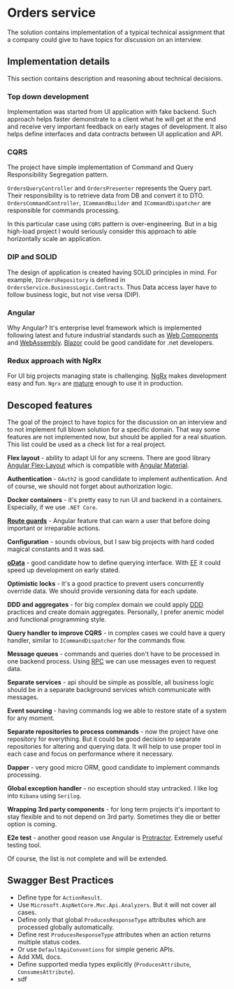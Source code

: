 # Orders service

The solution contains implementation of a typical technical assignment that a company could give to have topics for discussion on an interview.

## Implementation details

This section contains description and reasoning about technical decisions.

### Top down development

Implementation was started from UI application with fake backend. Such approach helps faster demonstrate to a client what he will get at the end and receive very important feedback on early stages of development. It also helps define interfaces and data contracts between UI application and API.

### CQRS

The project have simple implementation of Command and Query Responsibility Segregation pattern.

`OrdersQueryController` and `OrdersPresenter` represents the Query part. Their responsibility is to retrieve data from DB and convert it to DTO. `OrdersCommandController`, `ICommandBuilder` and `ICommandDispatcher` are responsible for commands processing.

In this particular case using `CQRS` pattern is over-engineering. But in a big high-load project I would seriously consider this approach to able horizontally scale an application.

### DIP and SOLID

The design of application is created having SOLID principles in mind. For example, `IOrdersRepository` is defined in `OrdersService.BusinessLogic.Contracts`. Thus Data access layer have to follow business logic, but not vise versa (DIP).

### Angular

Why Angular? It's enterprise level framework which is implemented following latest and future industrial standards such as [Web Components](https://en.wikipedia.org/wiki/Web_Components) and [WebAssembly](https://en.wikipedia.org/wiki/WebAssembly). [Blazor](https://blazor.net/) could be good candidate for .net developers.

### Redux approach with NgRx

For UI big projects managing state is challenging.  [NgRx](https://github.com/ngrx/platform) makes development easy and fun. `Ngrx` are [mature](https://gist.github.com/btroncone/a6e4347326749f938510) enough to use it in production.

## Descoped features

The goal of the project to have topics for the discussion on an interview and to not implement full blown solution for a specific domain. That way some features are not implemented now, but should be applied for a real situation. This list could be used as a check list for a real project.

**Flex layout** - ability to adapt UI for any screens. There are good library [Angular Flex-Layout](https://github.com/angular/flex-layout) which is compatible with [Angular Material](https://material.angular.io/).

**Authentication** - `OAuth2` is good candidate to implement authentication. And of course, we should not forget about authorization logic.

**Docker containers** - it's pretty easy to run UI and backend in a containers. Especially, if we use `.NET Core`.

**[Route guards](https://angular.io/guide/router#guards)** - Angular feature that can warn a user that before doing important or irreparable actions.

**Configuration** - sounds obvious, but I saw big projects with hard coded magical constants and it was sad.

**[oData](https://www.odata.org/)** - good candidate how to define querying interface. With [EF](https://docs.microsoft.com/en-us/aspnet/web-api/overview/odata-support-in-aspnet-web-api/odata-v4/create-an-odata-v4-endpoint) it could speed up development on early stated.

**Optimistic locks** - it's a good practice to prevent users concurrently override data. We should provide versioning data for each update.

**DDD and aggregates** - for big complex domain we could apply [DDD](https://en.wikipedia.org/wiki/Domain-driven_design) practices and create domain aggregates. Personally, I prefer anemic model and functional programming style.

**Query handler to improve CQRS** - in complex cases we could have a query handler, similar to `ICommandDispatcher` for the commands flow.

**Message queues** - commands and queries don't have to be processed in one backend process. Using [RPC](https://www.rabbitmq.com/tutorials/tutorial-six-dotnet.html) we can use messages even to request data.

**Separate services** - api should be simple as possible, all business logic should be in a separate background services which communicate with messages.

**Event sourcing** - having commands log we able to restore state of a system for any moment.

**Separate repositories to process commands** - now the project have one repository for everything. But it could be good decision to separate repositories for altering and querying data. It will help to use proper tool in each case and focus on performance where it necessary.

**Dapper** - very good micro ORM, good candidate to implement commands processing.

**Global exception handler** - no exception should stay untracked. I like log into `Kibana` using `Serilog`.

**Wrapping 3rd party components** - for long term projects it's important to stay flexible and to not depend on 3rd party. Sometimes they die or better option is coming.

**E2e test** - another good reason use Angular is [Protractor](https://www.protractortest.org/#/). Extremely useful testing tool.

Of course, the list is not complete and will be extended.

## Swagger Best Practices

- Define type for `ActionResult`.
- Use `Microsoft.AspNetCore.Mvc.Api.Analyzers`. But it will not cover all cases.
- Define only that global `ProducesResponseType` attributes which are processed globally automatically.
- Define rest `ProducesResponseType` attributes when an action returns multiple status codes.
- Or use `DefaultApiConventions` for simple generic APIs.
- Add XML docs.
- Define supported media types explicitly (`ProducesAttribute`, `ConsumesAttribute`).
- sdf
